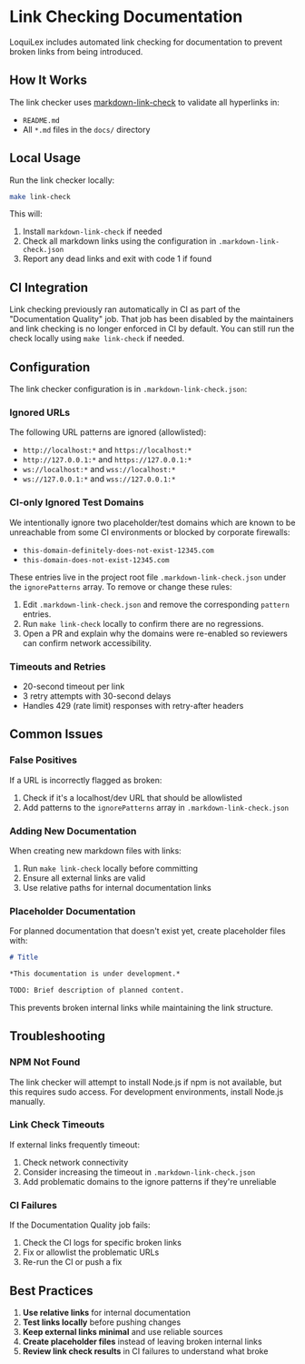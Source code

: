 # Link Checking Documentation

LoquiLex includes automated link checking for documentation to prevent broken links from being introduced.

## How It Works

The link checker uses [markdown-link-check](https://github.com/tcort/markdown-link-check) to validate all hyperlinks in:
- `README.md`
- All `*.md` files in the `docs/` directory

## Local Usage

Run the link checker locally:

```bash
make link-check
```

This will:
1. Install `markdown-link-check` if needed
2. Check all markdown links using the configuration in `.markdown-link-check.json`
3. Report any dead links and exit with code 1 if found

## CI Integration

Link checking previously ran automatically in CI as part of the "Documentation Quality" job. That job has been disabled by the maintainers and link checking is no longer enforced in CI by default. You can still run the check locally using `make link-check` if needed.

## Configuration

The link checker configuration is in `.markdown-link-check.json`:

### Ignored URLs
The following URL patterns are ignored (allowlisted):
- `http://localhost:*` and `https://localhost:*`
- `http://127.0.0.1:*` and `https://127.0.0.1:*`
- `ws://localhost:*` and `wss://localhost:*`
- `ws://127.0.0.1:*` and `wss://127.0.0.1:*`

### CI-only Ignored Test Domains
We intentionally ignore two placeholder/test domains which are known to be unreachable from some CI environments or blocked by corporate firewalls:

- `this-domain-definitely-does-not-exist-12345.com`
- `this-domain-does-not-exist-12345.com`

These entries live in the project root file `.markdown-link-check.json` under the `ignorePatterns` array. To remove or change these rules:

1. Edit `.markdown-link-check.json` and remove the corresponding `pattern` entries.
2. Run `make link-check` locally to confirm there are no regressions.
3. Open a PR and explain why the domains were re-enabled so reviewers can confirm network accessibility.

### Timeouts and Retries
- 20-second timeout per link
- 3 retry attempts with 30-second delays
- Handles 429 (rate limit) responses with retry-after headers

## Common Issues

### False Positives
If a URL is incorrectly flagged as broken:
1. Check if it's a localhost/dev URL that should be allowlisted
2. Add patterns to the `ignorePatterns` array in `.markdown-link-check.json`

### Adding New Documentation
When creating new markdown files with links:
1. Run `make link-check` locally before committing
2. Ensure all external links are valid
3. Use relative paths for internal documentation links

### Placeholder Documentation
For planned documentation that doesn't exist yet, create placeholder files with:
```markdown
# Title

*This documentation is under development.*

TODO: Brief description of planned content.
```

This prevents broken internal links while maintaining the link structure.

## Troubleshooting

### NPM Not Found
The link checker will attempt to install Node.js if npm is not available, but this requires sudo access. For development environments, install Node.js manually.

### Link Check Timeouts
If external links frequently timeout:
1. Check network connectivity
2. Consider increasing the timeout in `.markdown-link-check.json`
3. Add problematic domains to the ignore patterns if they're unreliable

### CI Failures
If the Documentation Quality job fails:
1. Check the CI logs for specific broken links
2. Fix or allowlist the problematic URLs
3. Re-run the CI or push a fix

## Best Practices

1. **Use relative links** for internal documentation
2. **Test links locally** before pushing changes
3. **Keep external links minimal** and use reliable sources
4. **Create placeholder files** instead of leaving broken internal links
5. **Review link check results** in CI failures to understand what broke